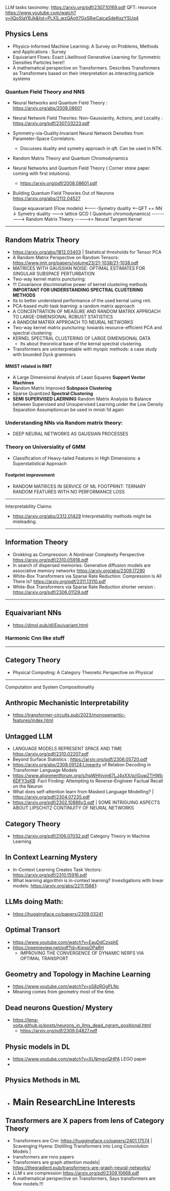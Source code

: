 LLM tasks taxonomy: https://arxiv.org/pdf/2307.10169.pdf
QFT: resoruce https://www.youtube.com/watch?v=liQoSIaYBJk&list=PLXS_wzQAoIt7GxSRwCaicaSdeKqzYSUq4



## Physics Lens
+ Physics-Informed Machine Learning: A Survey
on Problems, Methods and Applications : Survey
+ Equivariant Flows: Exact Likelihood Generative Learning for Symmetric
Densities Particles here!!
+ A mathematical perspective on Transformers. Describes Transformers as Transformers based on their interpretation as interacting particle systems
 ### Quantum Field Theory and NNS
 + Neural Networks and Quantum Field Theory : https://arxiv.org/abs/2008.08601 
 + Neural Network Field Theories:
Non-Gaussianity, Actions, and Locality : https://arxiv.org/pdf/2307.03223.pdf
+ Symmetry-via-Duality:Invariant Neural Network Densities from Parameter-Space Correlators.
  + Discusses duality and symetry approach in qft. Can be used in NTK.  
+ Random Matrix Theory and Quantum Chromodynamics
+ Neural Networks and Quantum Field Theory ( Corner stone paper coming with first intuitions).
  +  https://arxiv.org/pdf/2008.08601.pdf
+ Building Quantum Field Theories Out of Neurons
   https://arxiv.org/abs/2112.04527

    Gauge equavariant (Flow models) <----Symetry duality  <--QFT == NN
                                               ↓
 Symetry duality ---> lattice  QCD ( Quantum chromodynamics) ---------> Random Matrix Theory ----->> Neural Tangent Kernel 
                                                                                                        
                                               
---
## Random Matrix Theory
+ https://arxiv.org/abs/1812.03403 | Statistical thresholds for Tensor PCA
+ A Random Matrix Perspective on Random Tensors: https://www.jmlr.org/papers/volume23/21-1038/21-1038.pdf
+ MATRICES WITH GAUSSIAN NOISE: OPTIMAL ESTIMATES FOR SINGULAR SUBSPACE PERTURBATION
+ Two-way kernel matrix puncturing:
+  !!! Covariance discriminative power of kernel clustering methods **IMPORTANT FOR UNDERSTANDING SPECTRAL CLUSTERING METHODS**
  + Its to better understand performance of the used kernal using rmt.  
+ PCA-based multi-task learning: a random matrix approach
+ A CONCENTRATION OF MEASURE AND RANDOM MATRIX APPROACH TO LARGE-DIMENSIONAL ROBUST STATISTICS
+ A RANDOM MATRIX APPROACH TO NEURAL NETWORKS
+ Two-way kernel matrix puncturing:
towards resource-efficient PCA and spectral clustering
+ KERNEL SPECTRAL CLUSTERING OF LARGE DIMENSIONAL DATA
  + Its about theorotical base of the kernal spectral clustering.
+ Transformers are uninterpretable with myopic methods: a case study with bounded Dyck grammars
#### MNIST related in RMT
  + A Large Dimensional Analysis of Least Squares **Support Vector Machines**
  + Random Matrix Improved **Subspace Clustering**
  + Sparse Quantized **Spectral Clustering**
  + **SEMI SUPERVISED LAERNING**  Random Matrix Analysis to Balance between Supervised
and Unsupervised Learning under the Low Density Separation Assumptioncan be used in mnist-1d again
### Understanding NNs via Random matrix theory:
+ DEEP NEURAL NETWORKS AS GAUSSIAN PROCESSES
### Theory on Universiality  of GMM
+ Classification of Heavy-tailed Features in High Dimensions: a Superstatistical Approach
#### Footprint improvement 
+ RANDOM MATRICES IN SERVICE OF ML FOOTPRINT:
TERNARY RANDOM FEATURES WITH NO PERFORMANCE LOSS

---- 
Interpretability Claims:
+ https://arxiv.org/abs/2312.01429 Interpretability methods might be misleading.

---

## Information Theory
- Grokking as Compression: A Nonlinear Complexity Perspective  https://arxiv.org/pdf/2310.05918.pdf 
-  In search of dispersed memories: Generative diffusion models are associative memory networks
https://arxiv.org/abs/2309.17290
- White-Box Transformers via Sparse Rate Reduction: Compression Is All There Is?
  https://arxiv.org/pdf/2311.13110.pdf
- White-Box Transformers via Sparse Rate Reduction shorter version : https://arxiv.org/pdf/2306.01129.pdf  
---
## Equaivariant NNs
+ https://dmol.pub/dl/Equivariant.html
### Harmonic Cnn like stuff
---
## Category Theory
+ Physical Computing:
A Category Theoretic Perspective on Physical
---
Computation and System Compositionality
## Anthropic Mechanistic Interpretability
+ https://transformer-circuits.pub/2023/monosemantic-features/index.html

## Untagged LLM
+ LANGUAGE MODELS REPRESENT SPACE AND TIME
 https://arxiv.org/pdf/2310.02207.pdf
+ Beyond Surface Statistics : https://arxiv.org/pdf/2306.05720.pdf
+ https://arxiv.org/abs/2308.09124:Linearity of Relation Decoding in Transformer Language Models
+ https://www.alignmentforum.org/s/hpWHhjvjn67LJ4xXX/p/iGuwZTHWb6DFY3sKB :Fact Finding: Attempting to Reverse-Engineer Factual Recall on the Neuron
+ What does self-attention learn from Masked Language Modelling? | https://arxiv.org/pdf/2304.07235.pdf
+ https://arxiv.org/pdf/2302.10886v3.pdf | SOME INTRIGUING ASPECTS ABOUT LIPSCHITZ CONTINUITY OF NEURAL NETWORKS
## Category Theory
 + https://arxiv.org/pdf/2106.07032.pdf Category Theory in Machine Learning

## In Context Learning Mystery
+ In-Context Learning Creates Task Vectors: https://arxiv.org/pdf/2310.15916.pdf
+ What learning algorithm is in-context learning? Investigations with linear models: https://arxiv.org/abs/2211.15661:


## LLMs doing Math:
+ https://huggingface.co/papers/2309.03241

## Optimal Transort
+ https://www.youtube.com/watch?v=EauDdCzxphE
+ https://openreview.net/pdf?id=KiespDPaRH
  + IMPROVING THE CONVERGENCE OF DYNAMIC NERFS VIA OPTIMAL TRANSPORT
## Geometry and Topology in Machine Learning
+ https://www.youtube.com/watch?v=sS8zRGgPLNc
+ Meaning comes from geometry most of the time.


## Dead neurons Question/ Mystery
+ https://lena-voita.github.io/posts/neurons_in_llms_dead_ngram_positional.html 
   + https://arxiv.org/pdf/2309.04827.pdf
## Physic models in DL
+ https://www.youtube.com/watch?v=XLNmgviQHPA LEGO paper
+ 
## Physics Methods in ML
+ # Main ResearchLine Interests
## Transformers are X papers from lens of Category Theory
+ Transformers are Cnn :https://huggingface.co/papers/2401.17574 | Scavenging Hyena: Distilling Transformers into Long Convolution Models | 
+ transformers are rnns papers
+ Transformers are graph attention models| https://thegradient.pub/transformers-are-graph-neural-networks/
+ LLM s are compression https://arxiv.org/pdf/2309.10668.pdf
+  A mathematical perspective on Transformers, Says transformers are flow models.!!! 

